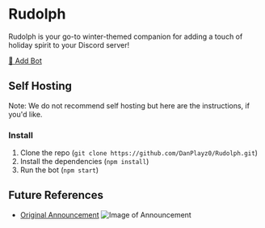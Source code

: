 # Rudolph

Rudolph is your go-to winter-themed companion for adding a touch of holiday spirit to your Discord server!

[🔗 Add Bot](https://discord.com/api/oauth2/authorize?client_id=1171614938276581427&permissions=379904&scope=bot%20applications.commands)

## Self Hosting

Note: We do not recommend self hosting but here are the instructions, if you'd like.

### Install

1. Clone the repo (`git clone https://github.com/DanPlayz0/Rudolph.git`)
2. Install the dependencies (`npm install`)
3. Run the bot (`npm start`)

## Future References

- [Original Announcement](https://discord.com/channels/264445053596991498/285458046006591499/1180138774647279727)
![Image of Announcement](https://discord.mx/BiGERyetu4.png)
